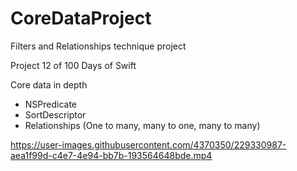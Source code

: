 # CoreDataProject
Filters and Relationships technique project

Project 12 of 100 Days of Swift

Core data in depth
* NSPredicate
* SortDescriptor
* Relationships (One to many, many to one, many to many)



https://user-images.githubusercontent.com/4370350/229330987-aea1f99d-c4e7-4e94-bb7b-193564648bde.mp4

